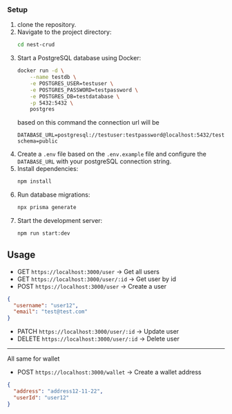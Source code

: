 ### Setup

1. clone the repository.
2. Navigate to the project directory:
   ```bash
   cd nest-crud
   ```
3. Start a PostgreSQL database using Docker:
   ```bash
   docker run -d \
       --name testdb \
       -e POSTGRES_USER=testuser \
       -e POSTGRES_PASSWORD=testpassword \
       -e POSTGRES_DB=testdatabase \
       -p 5432:5432 \
       postgres
   ```
   based on this command the connection url will be
   ```
   DATABASE_URL=postgresql://testuser:testpassword@localhost:5432/testdatabase?schema=public
   ```
4. Create a `.env` file based on the `.env.example` file and configure the `DATABASE_URL` with your postgreSQL connection string.
5. Install dependencies:
   ```bash
   npm install
   ```
6. Run database migrations:
   ```bash
   npx prisma generate
   ```
7. Start the development server:
   ```bash
   npm run start:dev
   ```

## Usage

- GET `https://localhost:3000/user` -> Get all users
- GET `https://localhost:3000/user/:id` -> Get user by id
- POST `https://localhost:3000/user` -> Create a user

```json
{
  "username": "user12",
  "email": "test@test.com"
}
```

- PATCH `https://localhost:3000/user/:id` -> Update user
- DELETE `https://localhost:3000/user/:id` -> Delete user

---

All same for wallet

- POST `https://localhost:3000/wallet` -> Create a wallet address

```json
{
  "address": "address12-11-22",
  "userId": "user12"
}
```
